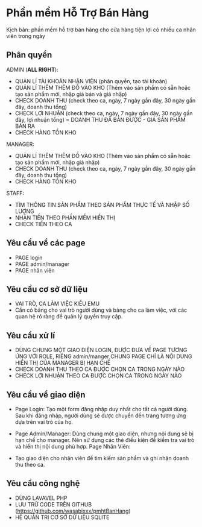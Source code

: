 
# Phần mềm Hỗ Trợ Bán Hàng

Kịch bản: phần mềm hỗ trợ bán hàng cho cửa hàng tiện lợi có nhiều ca nhân viên trong ngày



## Phân quyền

ADMIN (**ALL RIGHT**): 
- QUẢN LÍ TÀI KHOẢN NHÂN VIÊN (phân quyền, tạo tài khoản)
- QUẢN LÍ THÊM THÊM ĐỒ VÀO KHO (Thêm vào sản phẩm có sẵn hoặc tạo sản phẩm mới, nhập giá bán và giá nhập)
- CHECK DOANH THU (check theo ca, ngày, 7 ngày gần đây, 30 ngày gần đây, doanh thu tổng)
- CHECK LỢI NHUẬN (check theo ca, ngày, 7 ngày gần đây, 30 ngày gần đây, lợi nhuận tổng) = DOANH THU ĐÃ BÁN ĐƯỢC - GIÁ SẢN PHẨM BÁN RA 
- CHECK HÀNG TỒN KHO

MANAGER:
- QUẢN LÍ THÊM THÊM ĐỒ VÀO KHO (Thêm vào sản phẩm có sẵn hoặc tạo sản phẩm mới, nhập giá nhập)
- CHECK DOANH THU (check theo ca, ngày, 7 ngày gần đây, 30 ngày gần đây, doanh thu tổng)
- CHECK HÀNG TỒN KHO

STAFF:
- TÌM THÔNG TIN SẢN PHẨM THEO SẢN PHẨM THỰC TẾ VÀ NHẬP SỐ LƯỢNG
- NHẬN TIỀN THEO PHẦN MỀM HIỂN THỊ
- CHECK TIỀN THEO CA

## Yêu cầu về các page
- PAGE login
- PAGE admin/manager 
- PAGE nhân viên


## Yêu cầu cơ sở dữ liệu 
- VAI TRÒ, CA LÀM VIỆC KIỂU EMU
- Cần có bảng cho vai trò người dùng và bảng cho ca làm việc, với các quan hệ rõ ràng để quản lý quyền truy cập.

## Yêu cầu xử lí
- DÙNG CHUNG MỘT GIAO DIỆN LOGIN, ĐƯỢC ĐƯA VỀ PAGE TƯƠNG ỨNG VỚI ROLE, RIÊNG admin/manger CHUNG PAGE CHỈ LÀ NỘI DUNG HIỂN THỊ CỦA MANAGER BỊ HẠN CHẾ
- CHECK DOANH THU THEO CA ĐƯỢC CHỌN CA TRONG NGÀY NÀO
- CHECK LỢI NHUẬN THEO CA ĐƯỢC CHỌN CA TRONG NGÀY NÀO

## Yêu cầu về giao diện
- Page Login:
Tạo một form đăng nhập duy nhất cho tất cả người dùng. Sau khi đăng nhập, người dùng sẽ được chuyển đến trang tương ứng dựa trên vai trò của họ.

- Page Admin/Manager:
Dùng chung một giao diện, nhưng nội dung sẽ bị hạn chế cho manager. Nên sử dụng các thẻ điều kiện để kiểm tra vai trò và hiển thị nội dung phù hợp.
Page Nhân Viên:

- Tạo giao diện cho nhân viên để tìm kiếm sản phẩm và ghi nhận doanh thu theo ca.

## Yêu cầu công nghệ

-   DÙNG LAVAVEL PHP 
-   LƯU TRỮ CODE TRÊN GITHUB (https://github.com/wasabixxx/pmhtBanHang)
-   HỆ QUẢN TRỊ CƠ SỞ DỮ LIỆU SQLITE